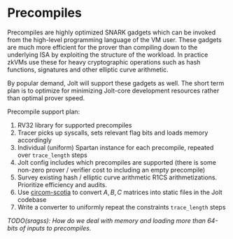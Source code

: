 # Precompiles
Precompiles are highly optimized SNARK gadgets which can be invoked from the high-level programming language of the VM user. These gadgets are much more efficient for the prover than compiling down to the underlying ISA by exploiting the structure of the workload. In practice zkVMs use these for heavy cryptographic operations such as hash functions, signatures and other elliptic curve arithmetic.

By popular demand, Jolt will support these gadgets as well. The short term plan is to optimize for minimizing Jolt-core development resources rather than optimal prover speed.

Precompile support plan:
1. RV32 library for supported precompiles
2. Tracer picks up syscalls, sets relevant flag bits and loads memory accordingly
3. Individual (uniform) Spartan instance for each precompile, repeated over `trace_length` steps
4. Jolt config includes which precompiles are supported (there is some non-zero prover / verifier cost to including an empty precompile)
5. Survey existing hash / elliptic curve arithmetic R1CS arithmetizations. Prioritize efficiency and audits.
6. Use [circom-scotia](https://github.com/lurk-lab/circom-scotia) to convert $A, B, C$ matrices into static files in the Jolt codebase
7. Write a converter to uniformly repeat the constraints `trace_length` steps

*TODO(sragss): How do we deal with memory and loading more than 64-bits of inputs to precompiles.*